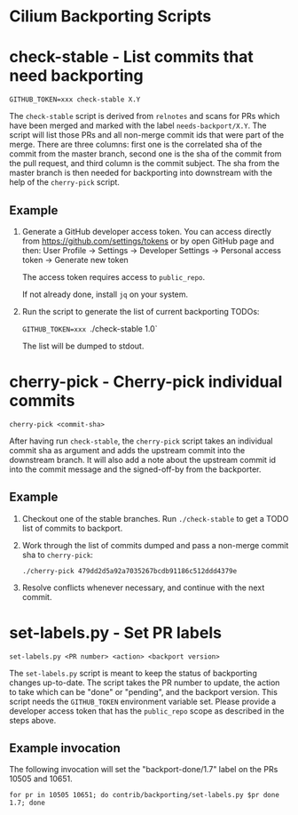 Cilium Backporting Scripts
==========================

# check-stable - List commits that need backporting

`GITHUB_TOKEN=xxx check-stable X.Y`

The `check-stable` script is derived from `relnotes` and scans for PRs which
have been merged and marked with the label `needs-backport/X.Y`. The
script will list those PRs and all non-merge commit ids that were part of the
merge. There are three columns: first one is the correlated sha of the commit
from the master branch, second one is the sha of the commit from the pull
request, and third column is the commit subject. The sha from the master
branch is then needed for backporting into downstream with the help of the
`cherry-pick` script.

## Example

1. Generate a GitHub developer access token.
   You can access directly from https://github.com/settings/tokens or
   by open GitHub page and then: User Profile -> Settings ->
   Developer Settings -> Personal access token -> Generate new token

   The access token requires access to `public_repo`.

   If not already done, install `jq` on your system.

2. Run the script to generate the list of current backporting TODOs:

   `GITHUB_TOKEN=xxx `./check-stable 1.0`

   The list will be dumped to stdout.

# cherry-pick - Cherry-pick individual commits

`cherry-pick <commit-sha>`

After having run `check-stable`, the `cherry-pick` script takes an individual
commit sha as argument and adds the upstream commit into the downstream branch.
It will also add a note about the upstream commit id into the commit message
and the signed-off-by from the backporter.

## Example

1. Checkout one of the stable branches. Run `./check-stable` to get a TODO
   list of commits to backport.

2. Work through the list of commits dumped and pass a non-merge commit sha
   to `cherry-pick`:

   `./cherry-pick 479dd2d5a92a7035267bcdb91186c512ddd4379e`

3. Resolve conflicts whenever necessary, and continue with the next commit.

# set-labels.py - Set PR labels

`set-labels.py <PR number> <action> <backport version>`

The `set-labels.py` script is meant to keep the status of backporting changes
up-to-date. The script takes the PR number to update, the action to take which
can be "done" or "pending", and the backport version. This script needs the
`GITHUB_TOKEN` environment variable set. Please provide a developer access
token that has the `public_repo` scope as described in the steps above.

## Example invocation

The following invocation will set the "backport-done/1.7" label on the PRs
10505 and 10651.

```
for pr in 10505 10651; do contrib/backporting/set-labels.py $pr done 1.7; done
```
